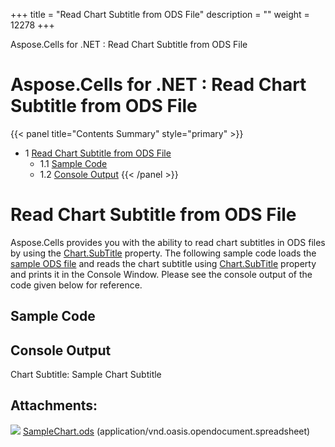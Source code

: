 +++
title = "Read Chart Subtitle from ODS File" 
description = "" 
weight = 12278 
+++

Aspose.Cells for .NET : Read Chart Subtitle from ODS File  

# Aspose.Cells for .NET : Read Chart Subtitle from ODS File


{{< panel title="Contents Summary" style="primary" >}}
*   1 [Read Chart Subtitle from ODS File](#ReadChartSubtitlefromODSFile-ReadChartSubtitlefromODSFile)
    *   1.1 [Sample Code](#ReadChartSubtitlefromODSFile-SampleCode)
    *   1.2 [Console Output](#ReadChartSubtitlefromODSFile-ConsoleOutput)
{{< /panel >}}
 

# Read Chart Subtitle from ODS File

Aspose.Cells provides you with the ability to read chart subtitles in ODS files by using the [Chart.SubTitle](https://apireference.aspose.com/net/cells/aspose.cells.charts/chart/properties/subtitle) property. The following sample code loads the [sample ODS file](https://docs2.aspose.com/cells/net/attachments/89456665/89620481.ods) and reads the chart subtitle using [Chart.SubTitle](https://apireference.aspose.com/net/cells/aspose.cells.charts/chart/properties/subtitle) property and prints it in the Console Window. Please see the console output of the code given below for reference.

## Sample Code

## Console Output

Chart Subtitle: Sample Chart Subtitle

## Attachments:

![](https://docs2.aspose.com/cells/net/images/icons/bullet_blue.gif) [SampleChart.ods](https://docs2.aspose.com/cells/net/attachments/89456665/89620481.ods) (application/vnd.oasis.opendocument.spreadsheet)  

